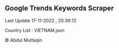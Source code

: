 

## Google Trends Keywords Scraper 
 
Last Update 17-11-2022 , 20:36:12

Country List :
VIETNAM.json



© Abdul Muttaqin 
